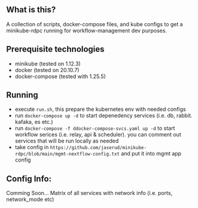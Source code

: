 ## What is this?
A collection of scripts, docker-compose files, and kube configs to get a minikube-rdpc running for workflow-management dev purposes.

## Prerequisite technologies
 - minikube (tested on 1.12.3)
 - docker (tested on 20.10.7)
 - docker-compose (tested with 1.25.5)

## Running
 - execute `run.sh`, this prepare the kubernetes env with needed configs
 - run `docker-compose up -d` to start depenedency services (i.e. db, rabbit. kafaka, es etc.)
 - run `docker-compose -f ddocker-compose-svcs.yaml up -d` to start workflow serices (i.e. relay, api & scheduler). you can comment out services that will be run locally as needed
 - take config in `https://github.com/jaserud/minikube-rdpc/blob/main/mgmt-nextflow-config.txt` and put it into mgmt app config

## Config Info:
 Comming Soon... Matrix of all services with network info (i.e. ports, network_mode etc)

